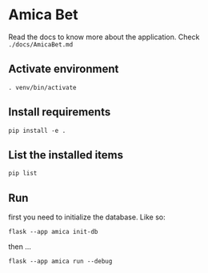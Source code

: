 # Amica Bet

Read the docs to know more about the application. Check `./docs/AmicaBet.md`

## Activate environment

`. venv/bin/activate`

## Install requirements

`pip install -e .`

## List the installed items

`pip list`

## Run

first you need to initialize the database. Like so:

`flask --app amica init-db`

then ...

`flask --app amica run --debug`
